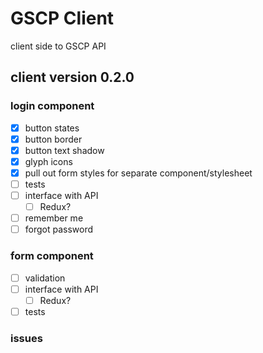 # GSCP Client
client side to GSCP API

## client version 0.2.0

### login component
- [x] button states
- [x] button border
- [x] button text shadow
- [x] glyph icons
- [x] pull out form styles for separate component/stylesheet
- [ ] tests
- [ ] interface with API
	- [ ] Redux?
- [ ] remember me
- [ ] forgot password

### form component
- [ ] validation
- [ ] interface with API
	- [ ] Redux?
- [ ] tests

### issues